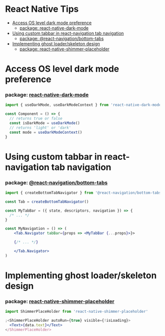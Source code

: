 # React Native Tips <!-- omit in toc -->

- [Access OS level dark mode preference](#access-os-level-dark-mode-preference)
    - [package: react-native-dark-mode](#package-react-native-dark-mode)
- [Using custom tabbar in react-navigation tab navigation](#using-custom-tabbar-in-react-navigation-tab-navigation)
    - [package: @react-navigation/bottom-tabs](#package-react-navigationbottom-tabs)
- [Implementing ghost loader/skeleton design](#implementing-ghost-loaderskeleton-design)
    - [package: react-native-shimmer-placeholder](#package-react-native-shimmer-placeholder)

# Access OS level dark mode preference

### package: [react-native-dark-mode](https://github.com/codemotionapps/react-native-dark-mode)

```jsx
import { useDarkMode, useDarkModeContext } from 'react-native-dark-mode'

const Component = () => {
  // returns true or false
  const isDarkMode = useDarkMode()
  // returns 'light' or 'dark'
  const mode = useDarkModeContext()
}
```

# Using custom tabbar in react-navigation tab navigation

### package: [@react-navigation/bottom-tabs](https://reactnavigation.org/docs/bottom-tab-navigator/)

```jsx
import { createBottomTabNavigator } from '@react-navigation/bottom-tabs'

const Tab = createBottomTabNavigator()

const MyTabBar = ({ state, descriptors, navigation }) => {
  /* ... */
}

const MyNavigation = () => (
    <Tab.Navigator tabBar={props => <MyTabBar {...props}>}>

    {/* ... */}

    </Tab.Navigator>
)
```

# Implementing ghost loader/skeleton design

### package: [react-native-shimmer-placeholder](https://github.com/tomzaku/react-native-shimmer-placeholder)

```jsx
import ShimmerPlaceHolder from 'react-native-shimmer-placeholder'

;<ShimmerPlaceHolder autoRun={true} visible={!isLoading}>
  <Text>{data.text}</Text>
</ShimmerPlaceHolder>
```
